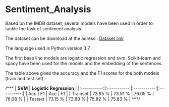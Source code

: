 # Sentiment_Analysis

Based on the IMDB dataset, several models have been used in order to tackle the task of sentiment analysis.

The dataset can be download at the adress : [Dataset link](https://ai.stanford.edu/~amaas/data/sentiment/)

The language used is Python version 3.7.

The first base line models are logistic regression and svm. Scikit-learn and spacy have been used for the models and the embedding of the sentences.

The table above gives the accuracy and the F1 scores for the both models (train and test set) :

/***
             |   __SVM__                 | __Logistic Regression__  |
             |:-----------:|:-----------:|:-----------:|:----------:|
             |  Acc        | F1          |    Acc      |     F1     |
| Trainset   |  73.95 %    |  73.91 %    |  76.05 %    |  76.08 %   |
| Testset    |  73.15 %    |  72.89 %    |  75.82 %    |  75.83 %   |
***/

